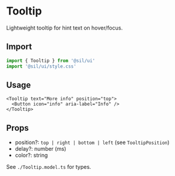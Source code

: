 # Tooltip

Lightweight tooltip for hint text on hover/focus.

## Import

```ts
import { Tooltip } from '@sil/ui'
import '@sil/ui/style.css'
```

## Usage

```vue
<Tooltip text="More info" position="top">
  <Button icon="info" aria-label="Info" />
</Tooltip>
```

## Props

- position?: `top | right | bottom | left` (see `TooltipPosition`)
- delay?: number (ms)
- color?: string

See `./Tooltip.model.ts` for types.
